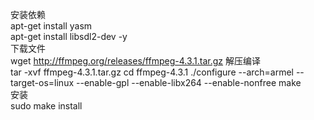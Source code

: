 安装依赖            
apt-get install yasm      
apt-get install libsdl2-dev -y    
下载文件       
wget http://ffmpeg.org/releases/ffmpeg-4.3.1.tar.gz
解压编译        
tar -xvf ffmpeg-4.3.1.tar.gz
cd ffmpeg-4.3.1
./configure --arch=armel --target-os=linux --enable-gpl --enable-libx264 --enable-nonfree
make    
安装       
sudo make install   
